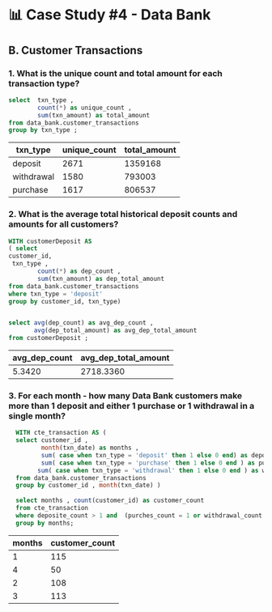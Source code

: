 # 📊 Case Study #4 - Data Bank
## B. Customer Transactions
### 1. What is the unique count and total amount for each transaction type?

```sql 
select  txn_type , 
        count(*) as unique_count , 
        sum(txn_amount) as total_amount
from data_bank.customer_transactions 
group by txn_type ;
``` 

| txn_type   | unique_count | total_amount |
|------------|--------------|--------------|
| deposit    | 2671         | 1359168      |
| withdrawal | 1580         | 793003       |
| purchase   | 1617         | 806537       |

### 2. What is the average total historical deposit counts and amounts for all customers?

```sql 
WITH customerDeposit AS  
( select  
customer_id,
 txn_type , 
        count(*) as dep_count , 
        sum(txn_amount) as dep_total_amount
from data_bank.customer_transactions 
where txn_type = 'deposit' 
group by customer_id, txn_type)


select avg(dep_count) as avg_dep_count ,
       avg(dep_total_amount) as avg_dep_total_amount
from customerDeposit ;
```
| avg_dep_count | avg_dep_total_amount |
|---------------|----------------------|
| 5.3420        | 2718.3360            |


### 3. For each month - how many Data Bank customers make more than 1 deposit and either 1 purchase or 1 withdrawal in a single month?
```sql
  WITH cte_transaction AS ( 
  select customer_id , 
         month(txn_date) as months ,
         sum( case when txn_type = 'deposit' then 1 else 0 end) as deposite_count ,
         sum( case when txn_type = 'purchase' then 1 else 0 end ) as purches_count ,
		sum( case when txn_type = 'withdrawal' then 1 else 0 end ) as withdrawal_count 
  from data_bank.customer_transactions
  group by customer_id , month(txn_date) ) 
  
  select months , count(customer_id) as customer_count
  from cte_transaction 
  where deposite_count > 1 and  (purches_count = 1 or withdrawal_count =1 ) 
  group by months;
  ```

  | months | customer_count |
|--------|-----------------|
|   1    |      115        |
|   4    |       50        |
|   2    |      108        |
|   3    |      113        |
